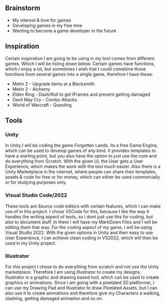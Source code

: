 ## Brainstorm
* My interest & love for games
* Developing games in my free time
* Wanting to become a game developer in the future

## Inspiration
Certain inspiration I am going to be using in my tool comes from different games. Which I will be listing down below. Certain games have functions, which I enjoy a lot, but sometimes I wish that I could comebine those functions from several games into a single game, therefore I have these:
* Metin 2 - Upgrade items at a Blacksmith
* Metin 2 - Alchemy
* Elden Ring - Dash/Roll to get IFrames and prevent getting damaged
* Devil May Cry - Combo Attacks
* World of Warcraft - Questing

## Tools

### Unity
In Unity I will be coding the game Forgotten Lands. Its a free Game Engine, which can be used to develop games of any kind. It provides templates to have a starting point, but you also have the option to just use the core and do everything from Scratch. With the given UI, the User gets a User Experience, which makes the work with the tool much easier. Also there is a Unity Marketplace in the internet, where people can share their templates, assets & code for free or for money, which can either be used commercially or for studying purposes only.

### Visual Studio Code/2022
These tools are Source code editors with certain features, which I can make use of in this project. I chose VSCode for this, because I like the way it handles the writing aspect of texts, so I dont just use this for coding, but also to document stuff. In there I will have my MarkDown Files and I will be editing them that way. For the coding aspect of my game, I will be using Visual Studio 2022. With the given options in Unity and their easy to use User Experience, I can achieve clean coding in VS2022, which will then be used in my Unity project.

### Illustrator
For this project I chose to do everything from scratch and not use the Unity marketplace. Therefore I am using Illustrator to create my designs. Illustrator is a graphic and drawing based tool, which can be used to create graphics or animations. Since I am going with a pixelated 2D platformer, I can use my Drawing Pad and Illustrator to draw Pixelated Assets, but I can also use it to create animations and therefore give my Characters a walking, slashing, getting damaged animation and so on.